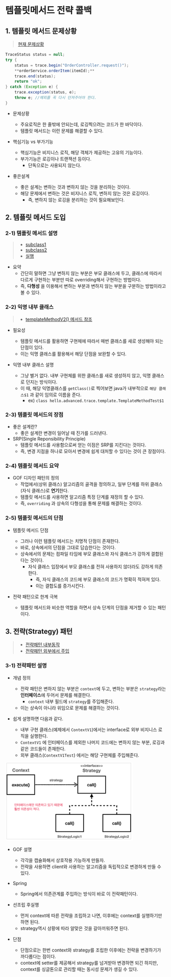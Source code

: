 # 템플릿메서드 전략 콜백

## 1. 템플릿 메서드 문제상황

> [현재 문제상황](../src/main/java/hello/advanced/app/v3/OrderControllerV3.java)

```java
TraceStatus status = null;
try {
    status = trace.begin("OrderController.request()");
    **orderService.orderItem(itemId);**
    trace.end(status);
    return "ok";
} catch (Exception e) {
    trace.exception(status, e);
    throw e; //예외를 꼭 다시 던져주어야 한다.
}
```
* 문제상황
  * 주요로직은 한 줄밖에 안되는데, 로깅찍으려는 코드가 한 바닥이다.
  * 템플릿 메서드는 이런 문제를 해결할 수 있다.

* 핵심기능 vs 부가기능
  * 핵심기능은 비지니스 로직, 해당 객체가 제공하는 고유의 기능이다.
  * 부가기능은 로깅이나 트랜잭션 등이다.
    * 단독으로는 사용되지 않는다.

* 좋은설계
  * 좋은 설계는 변하는 것과 변하지 않는 것을 분리하는 것이다.
  * 해당 문제에서 변하는 것은 비지니스 로직, 변하지 않는 것은 로깅이다.
    * 즉, 변하지 않는 로깅을 분리하는 것이 필요해보인다.

## 2. 템플릿 메서드 도입

### 2-1) 템플릿 메서드 설명

> * [subclass1](../src/test/java/hello/advanced/trace/template/code/SubClassLogic1.java)
> * [subclass2](../src/test/java/hello/advanced/trace/template/code/SubClassLogic2.java)
> * [실행](../src/test/java/hello/advanced/trace/template/code/../TemplateMethodTest.java)

* 요약
  * 간단히 말하면 그냥 변하지 않는 부분은 부모 클래스에 두고, 클래스에 따라서 다르게 구현하는 부분만 따로 overriding해서 구현하는 방법이다.
  * 즉, **다형성** 을 이용해서 변하는 부분과 변하지 않는 부분을 구분하는 방법이라고 볼 수 있다.

### 2-2) 익명 내부 클래스

> * [templateMethodV2() 메서드 참조](../src/test/java/hello/advanced/trace/template/code/../TemplateMethodTest.java)

* 필요성
  * 템플릿 메서드를 활용하면 구현체에 따라서 매번 클래스를 새로 생성해야 되는 단점이 있다.
  * 이는 익명 클래스를 활용해서 해당 단점을 보완할 수 있다.

* 익명 내부 클래스 설명
  * 그냥 별거 없다. 내부 구현체를 위한 클래스를 새로 생성하지 않고, 익명 클래스로 던지는 방식이다.
  * 이 때, 해당 익명클래스를 `getClass()`로 찍어보면 java가 내부적으로 `해당 클래스$1` 과 같이 임의로 이름을 준다.
    * ex) `class hello.advanced.trace.template.TemplateMethodTest$1`

### 2-3) 템플릿 메서드의 장점

* 좋은 설계란?
  * 좋은 설계란 변경이 일어날 때 진가를 드러낸다.
* SRP(Single Reponsibility Principle)
  * 템플릿 메서드를 사용함으로써 얻는 이점은 SRP를 지킨다는 것이다.
  * 즉, 변경 지점을 하나로 모아서 변경에 쉽게 대처할 수 있다는 것이 큰 장점이다.

### 2-4) 템플릿 메서드 요약

* GOF 디자인 패턴의 정의
  * 작업에서(상위 클래스) 알고리즘의 골격을 정의하고, 일부 단계를 하위 클래스(자식 클래스)로 **연기**한다.
  * 템플릿 메서드를 사용하면 알고리즘 특정 단계를 재정의 할 수 있다.
  * 즉, `overriding` 과 상속의 다형성을 통해 문제를 해결하는 것이다.

### 2-5) 템플릿 메서드의 단점

* 템플릿 메서드 단점
  * 그러나 이런 템플릿 메서드는 치명적 단점이 존재한다.
  * 바로, 상속에서의 단점을 그대로 답습한다는 것이다.
  * 상속에서의 문제는 컴파일 타임에 부모 클래스와 자식 클래스가 강하게 결합된다는 것이다.
    * 자식 클래스 입장에서 부모 클래스를 전혀 사용하지 않더라도 강하게 의존한다.
      * 즉, 자식 클래스의 코드에 부모 클래스의 코드가 명확히 적혀져 있다.
      * 이는 결합도를 증가시킨다.

* 전략 패턴으로 한계 극복
  * 템플릿 메서드와 비슷한 역할을 하면서 상속 단계의 단점을 제거할 수 있는 패턴이다.

## 3. 전략(Strategy) 패턴

> * [전략패턴 내부동작](../src/test/java/hello/advanced/trace/strategy/strategy/ContextV1.java)
> * [전략패턴 외부에서 주입](../src/test/java/hello/advanced/trace/strategy/ContextV1Test.java)

### 3-1) 전략패턴 설명

* 개념 정의
  * 전략 패턴은 변하지 않는 부분은 `context`에 두고, 변하는 부분은 `strategy`라는 **인터페이스**에 두어서 문제를 해결한다.
    * `context` 내부 필드에 `strategy`를 주입해준다.
  * 이는 상속이 아니라 위임으로 문제를 해결하는 것이다.

* 쉽게 설명하면 다음과 같다.
  * 내부 구현 클래스(예제에서 `ContextV1`)에서는 interface로 외부 비지니스 로직을 실행한다.
  * `ContextV1` 에 인터페이스를 제외한 나머지 코드에는 변하지 않는 부분, 로깅과 같은 코드들이 존재한다.
  * 외부 클래스(`ContextV1Test`) 에서는 해당 구현체를 주입해준다.

<img width=400 src="./images/st1.png">

* GOF 설명
  * 각각을 캡슐화해서 상호작용 가능하게 만들자.
  * 전략을 사용하면 client와 사용하는 알고리즘을 독립적으로 변경하게 만들 수 있다.

* Spring
  * Spring에서 의존관계를 주입하는 방식이 바로 이 전략패턴이다.

* 선조립 후실행
  * 먼저 context에 따른 전략을 조립하고 나면, 이후에는 context를 실행하기만 하면 된다.
  * strategy역시 상황에 따라 알맞은 것을 갈아끼워주면 된다.

* 단점
  * 단점으로는 한번 context와 strategy를 조립한 이후에는 전략을 변경하기가 까다롭다는 점이다.
  * context에 setter를 제공해서 strategy를 넘겨받아 변경하면 되긴 하지만, context를 싱글톤으로 관리할 때는 동시성 문제가 생길 수 있다.



